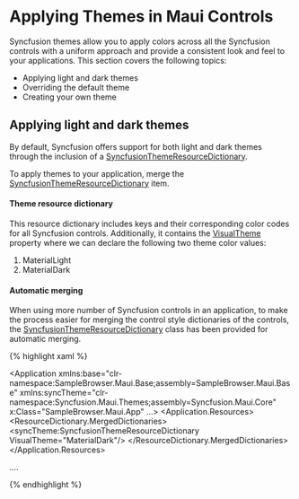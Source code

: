 # Applying Themes in Maui Controls

Syncfusion themes allow you to apply colors across all the Syncfusion controls with a uniform approach and provide a consistent look and feel to your applications. This section covers the following topics: 

* Applying light and dark themes
* Overriding the default theme
* Creating your own theme

## Applying light and dark themes

By default, Syncfusion offers support for both light and dark themes through the inclusion of a [SyncfusionThemeResourceDictionary](https://help.syncfusion.com/cr/maui/Syncfusion.Maui.Themes.SyncfusionThemeResourceDictionary.html).

To apply themes to your application, merge the [SyncfusionThemeResourceDictionary](https://help.syncfusion.com/cr/maui/Syncfusion.Maui.Themes.SyncfusionThemeResourceDictionary.html) item.

#### Theme resource dictionary

This resource dictionary includes keys and their corresponding color codes for all Syncfusion controls. Additionally, it contains the [VisualTheme](https://help.syncfusion.com/cr/maui/Syncfusion.Maui.Themes.SyncfusionThemeResourceDictionary.html#Syncfusion_Maui_Themes_SyncfusionThemeResourceDictionary_VisualTheme) property where we can declare the following two theme color values:

1. MaterialLight
2. MaterialDark

#### Automatic merging

When using more number of Syncfusion controls in an application, to make the process easier for merging the control style dictionaries of the controls, the [SyncfusionThemeResourceDictionary](https://help.syncfusion.com/cr/maui/Syncfusion.Maui.Themes.SyncfusionThemeResourceDictionary.html) class has been provided for automatic merging.

{% highlight xaml %}

<Application xmlns:base="clr-namespace:SampleBrowser.Maui.Base;assembly=SampleBrowser.Maui.Base"
             xmlns:syncTheme="clr-namespace:Syncfusion.Maui.Themes;assembly=Syncfusion.Maui.Core"
             x:Class="SampleBrowser.Maui.App"
             ...>
<Application.Resources>
        <ResourceDictionary>
            <ResourceDictionary.MergedDictionaries>
                <!-- Theme resource dictionary -->
                <syncTheme:SyncfusionThemeResourceDictionary VisualTheme="MaterialDark"/>
            </ResourceDictionary.MergedDictionaries>
        </ResourceDictionary>
</Application.Resources>

....

</Application>

{% endhighlight %}

